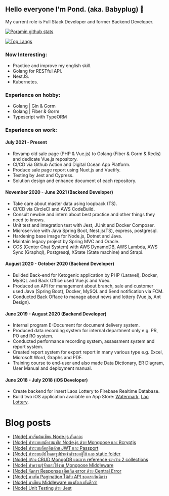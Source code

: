 ## Hello everyone I'm Pond.  (aka. Babyplug) 👋
My current role is Full Stack Developer and former Backend Developer. 

[![Poramin github stats](https://github-readme-stats.vercel.app/api?username=babyplug&show_icons=true&hide=contribs&count_private=true)](https://github.com/babyplug)

[![Top Langs](https://github-readme-stats.vercel.app/api/top-langs/?username=babyplug&layout=compact)](https://github.com/babyplug)

### Now Interesting:

- Practice and improve my english skill.
- Golang for RESTful API.
- NestJS.
- Kubernetes.

### Experience on hobby:
- Golang | Gin & Gorm
- Golang | Fiber & Gorm
- Typescript with TypeORM

### Experience on work:

#### July 2021 - Present
- Revamp old sale page (PHP & Vue.js) to Golang (Fiber & Gorm & Redis) and dedicate Vue.js repository.
- CI/CD via Github Action and Digital Ocean App Platform.
- Produce sale page report using Nuxt.js and Vuetify.
- Testing by Jest and Cypress.
- Solution design and enhance document of each repository.

#### November 2020 - June 2021 (Backend Developer)
- Take care about master data using loopback (TS).
- CI/CD via CircleCI and AWS CodeBuild.
- Consult newbie and intern about best practice and other things they need to knows.
- Unit test and integration test with Jest, JUnit and Docker Composer.
- Microservice with Java Spring Boot, Nest.js(TS), express, postgresql.
- Hardening base image for Node.js, Dotnet and Java.
- Maintain legacy project by Spring MVC and Oracle.
- CCS (Center Chat System) with AWS DynamoDB, AWS Lambda, AWS Sync (Graphql), Postgresql, XState (State machine) and Strapi.

#### August 2020 - October 2020 (Backend Developer)
- Builded Back-end for Ketogenic application by PHP (Laravel), Docker, MySQL and Back Office used Vue.js and Vuex.
- Produced an API for management about branch, sale and customer used Java (Spring Boot), Docker, MySQL and Send notification via FCM.
- Conducted Back Offace to manage about news and lottery (Vue.js, Ant Design).

#### June 2019 - August 2020 (Backend Developer)
- Internal program E-Document for document delivery system.
- Produced data recording system for internal department only e.g. PR, PO and RO system.
- Conducted performance recording system, assassment system and report system.
- Created report system for export report in many various type e.g. Excel, Microsoft Word, Graphs and PDF.
- Training course to end-user and also made Data Dictionary, ER Diagram, User Manual and deployment manual.

#### June 2018 - July 2018 (iOS Developer)
- Create backend for insert Laos Lottery to Firebase Realtime Database.
- Build two iOS application available on App Store: [Watermark](https://apps.apple.com/th/app/watermark-%E0%B8%AA%E0%B8%A3-%E0%B8%B2%E0%B8%87%E0%B8%A5%E0%B8%B2%E0%B8%A2%E0%B8%99-%E0%B8%B3-%E0%B8%AB%E0%B8%A5%E0%B8%B2%E0%B8%A2%E0%B8%A3-%E0%B8%9B/id903814764?l=th), [Lao Lottery](https://apps.apple.com/th/app/%E0%B8%AB%E0%B8%A7%E0%B8%A2%E0%B8%A5%E0%B8%B2%E0%B8%A7-lao-lottery/id1470349977?l=th).

# Blog posts
<!-- BLOG-POST-LIST:START -->
- [[Node] มาเริ่มต้นเขียน Node.js กันเถอะ](https://medium.com/@pond.poramin/%E0%B8%A1%E0%B8%B2%E0%B9%80%E0%B8%A3%E0%B8%B4%E0%B9%88%E0%B8%A1%E0%B8%95%E0%B9%89%E0%B8%99%E0%B9%80%E0%B8%82%E0%B8%B5%E0%B8%A2%E0%B8%99-node-js-%E0%B8%81%E0%B8%B1%E0%B8%99%E0%B9%80%E0%B8%96%E0%B8%AD%E0%B8%B0-44459308a623)
- [[Node] ทำระบบสมัครสมาชิก Node.js ด้วย Mongoose และ Bcryptjs](https://medium.com/@pond.poramin/%E0%B8%97%E0%B8%B3%E0%B8%A3%E0%B8%B0%E0%B8%9A%E0%B8%9A%E0%B8%AA%E0%B8%A1%E0%B8%B1%E0%B8%84%E0%B8%A3%E0%B8%AA%E0%B8%A1%E0%B8%B2%E0%B8%8A%E0%B8%B4%E0%B8%81-node-js-%E0%B8%94%E0%B9%89%E0%B8%A7%E0%B8%A2-mongoose-%E0%B9%81%E0%B8%A5%E0%B8%B0-bcryptjs-561e2b8cae96)
- [[Node] ทำระบบล็อกอินด้วย JWT และ Passport](https://medium.com/@pond.poramin/%E0%B8%97%E0%B8%B3%E0%B8%A3%E0%B8%B0%E0%B8%9A%E0%B8%9A%E0%B8%A5%E0%B9%87%E0%B8%AD%E0%B8%81%E0%B8%AD%E0%B8%B4%E0%B8%99%E0%B8%94%E0%B9%89%E0%B8%A7%E0%B8%A2-jwt-%E0%B9%81%E0%B8%A5%E0%B8%B0-passport-node-js-6438bf6fa7ff)
- [[Node] ทำระบบอัปโหลดรูปประจำตัวของผู้ใช้ และ static folder](https://medium.com/@pond.poramin/%E0%B8%97%E0%B8%B3%E0%B8%A3%E0%B8%B0%E0%B8%9A%E0%B8%9A%E0%B8%AD%E0%B8%B1%E0%B8%9B%E0%B9%82%E0%B8%AB%E0%B8%A5%E0%B8%94%E0%B8%A3%E0%B8%B9%E0%B8%9B%E0%B8%9B%E0%B8%A3%E0%B8%B0%E0%B8%88%E0%B8%B3%E0%B8%95%E0%B8%B1%E0%B8%A7%E0%B8%82%E0%B8%AD%E0%B8%87%E0%B8%9C%E0%B8%B9%E0%B9%89%E0%B9%83%E0%B8%8A%E0%B9%89-%E0%B9%81%E0%B8%A5%E0%B8%B0-static-folder-node-js-34557a02fa87)
- [[Node] สร้าง CRUD MongoDB และการ reference ระหว่าง 2 collections](https://medium.com/@pond.poramin/%E0%B8%AA%E0%B8%A3%E0%B9%89%E0%B8%B2%E0%B8%87-crud-mongodb-%E0%B9%81%E0%B8%A5%E0%B8%B0%E0%B8%81%E0%B8%B2%E0%B8%A3-reference-%E0%B8%A3%E0%B8%B0%E0%B8%AB%E0%B8%A7%E0%B9%88%E0%B8%B2%E0%B8%87-2-collections-node-js-ee75fe28e26b)
- [[Node] ทำความรู้จักและใช้งาน Mongoose Middleware](https://medium.com/@pond.poramin/%E0%B8%97%E0%B8%B3%E0%B8%84%E0%B8%A7%E0%B8%B2%E0%B8%A1%E0%B8%A3%E0%B8%B9%E0%B9%89%E0%B8%88%E0%B8%B1%E0%B8%81%E0%B9%81%E0%B8%A5%E0%B8%B0%E0%B9%83%E0%B8%8A%E0%B9%89%E0%B8%87%E0%B8%B2%E0%B8%99-mongoose-middleware-node-js-575753a3d42f)
- [[Node] จัดการ Response เมื่อเกิด error ด้วย Central Error](https://medium.com/@pond.poramin/%E0%B8%88%E0%B8%B1%E0%B8%94%E0%B8%81%E0%B8%B2%E0%B8%A3-response-%E0%B9%80%E0%B8%A1%E0%B8%B7%E0%B9%88%E0%B8%AD%E0%B9%80%E0%B8%81%E0%B8%B4%E0%B8%94-error-%E0%B8%94%E0%B9%89%E0%B8%A7%E0%B8%A2-central-error-node-js-f573c0da3295)
- [[Node] มาเพิ่ม Pagination ให้กับ API ของเรากันดีกว่า](https://medium.com/@pond.poramin/%E0%B8%A1%E0%B8%B2%E0%B9%80%E0%B8%9E%E0%B8%B4%E0%B9%88%E0%B8%A1-pagination-%E0%B9%83%E0%B8%AB%E0%B9%89%E0%B8%81%E0%B8%B1%E0%B8%9A-api-%E0%B8%82%E0%B8%AD%E0%B8%87%E0%B9%80%E0%B8%A3%E0%B8%B2%E0%B8%81%E0%B8%B1%E0%B8%99%E0%B8%94%E0%B8%B5%E0%B8%81%E0%B8%A7%E0%B9%88%E0%B8%B2-node-js-e3549a59b312)
- [[Node] มาเขียน Middleware ของตัวเองกันดีกว่า](https://medium.com/@pond.poramin/%E0%B8%A1%E0%B8%B2%E0%B9%80%E0%B8%82%E0%B8%B5%E0%B8%A2%E0%B8%99-middleware-%E0%B8%82%E0%B8%AD%E0%B8%87%E0%B8%95%E0%B8%B1%E0%B8%A7%E0%B9%80%E0%B8%AD%E0%B8%87%E0%B8%81%E0%B8%B1%E0%B8%99%E0%B8%94%E0%B8%B5%E0%B8%81%E0%B8%A7%E0%B9%88%E0%B8%B2-express-node-js-5e11e0333039)
- [[Node] Unit Testing ด้วย Jest](https://medium.com/@pond.poramin/unit-testing-%E0%B8%94%E0%B9%89%E0%B8%A7%E0%B8%A2-jest-node-js-af0b93418fdf)
<!-- - [[Node] ]() -->
<!-- BLOG-POST-LIST:END -->

<!--
- 👋 Hi, I’m @babyplug
- 👀 I’m interested in Backend stack.
- 🌱 I’m currently learning Golang and Flutter.
- 💞️ I’m looking to collaborate on an opensource in github.
- 📫 How to reach me `poramin.lertudom@gmail.com`
-->


<!---
babyplug/babyplug is a ✨ special ✨ repository because its `README.md` (this file) appears on your GitHub profile.
You can click the Preview link to take a look at your changes.
--->
